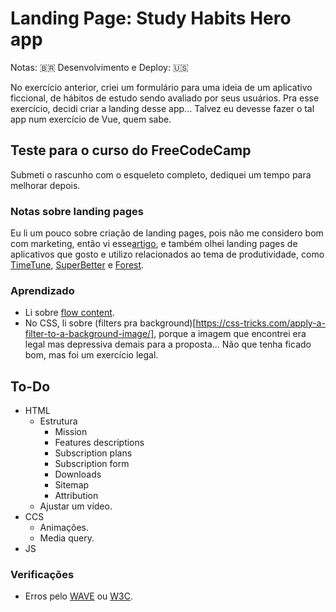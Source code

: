 # Landing Page: Study Habits Hero app
Notas: 🇧🇷
Desenvolvimento e Deploy: 🇺🇸

No exercício anterior, criei um formulário para uma ideia de um aplicativo ficcional, de hábitos de estudo sendo avaliado por seus usuários. Pra esse exercício, decidi criar a landing desse app... Talvez eu devesse fazer o tal app num exercício de Vue, quem sabe.

## Teste para o curso do FreeCodeCamp
Submeti o rascunho com o esqueleto completo, dediquei um tempo para melhorar depois.

### Notas sobre landing pages
Eu li um pouco sobre criação de landing pages, pois não me considero bom com marketing, então vi esse[artigo](https://blog.taboola.com/landing-page-best-practices-step-guide/), e também olhei landing pages de aplicativos que gosto e utilizo relacionados ao tema de produtividade, como [TimeTune](https://timetune.app/), [SuperBetter](https://www.superbetter.com/) e [Forest](https://www.forestapp.cc/).

### Aprendizado
* Li sobre [flow content](https://html.spec.whatwg.org/multipage/dom.html#flow-content-2).
* No CSS, li sobre (filters pra background)[https://css-tricks.com/apply-a-filter-to-a-background-image/], porque a imagem que encontrei era legal mas depressiva demais para a proposta... Não que tenha ficado bom, mas foi um exercício legal.

## To-Do
* HTML
    * Estrutura
        * Mission
        * Features descriptions
        * Subscription plans
        * Subscription form
        * Downloads
        * Sitemap
        * Attribution
    * Ajustar um vídeo.
* CCS
    * Animações.
    * Media query.
* JS

### Verificações
* Erros pelo [WAVE](https://wave.webaim.org/) ou [W3C](https://validator.w3.org/).
